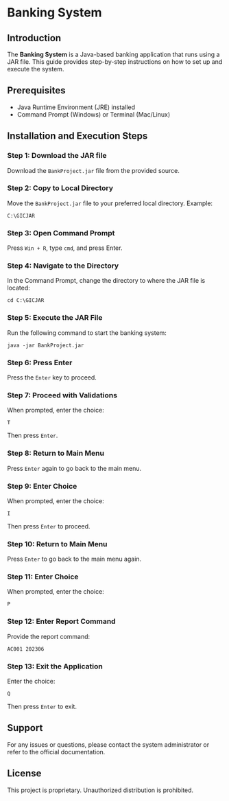 # Banking System

## Introduction
The **Banking System** is a Java-based banking application that runs using a JAR file. This guide provides step-by-step instructions on how to set up and execute the system.

## Prerequisites
- Java Runtime Environment (JRE) installed
- Command Prompt (Windows) or Terminal (Mac/Linux)

## Installation and Execution Steps

### Step 1: Download the JAR file
Download the `BankProject.jar` file from the provided source.

### Step 2: Copy to Local Directory
Move the `BankProject.jar` file to your preferred local directory. Example:
```
C:\GICJAR
```

### Step 3: Open Command Prompt
Press `Win + R`, type `cmd`, and press Enter.

### Step 4: Navigate to the Directory
In the Command Prompt, change the directory to where the JAR file is located:
```
cd C:\GICJAR
```

### Step 5: Execute the JAR File
Run the following command to start the banking system:
```
java -jar BankProject.jar
```

### Step 6: Press Enter
Press the `Enter` key to proceed.

### Step 7: Proceed with Validations
When prompted, enter the choice:
```
T
```
Then press `Enter`.

### Step 8: Return to Main Menu
Press `Enter` again to go back to the main menu.

### Step 9: Enter Choice
When prompted, enter the choice:
```
I
```
Then press `Enter` to proceed.

### Step 10: Return to Main Menu
Press `Enter` to go back to the main menu again.

### Step 11: Enter Choice
When prompted, enter the choice:
```
P
```

### Step 12: Enter Report Command
Provide the report command:
```
AC001 202306
```

### Step 13: Exit the Application
Enter the choice:
```
Q
```
Then press `Enter` to exit.

## Support
For any issues or questions, please contact the system administrator or refer to the official documentation.

## License
This project is proprietary. Unauthorized distribution is prohibited.
